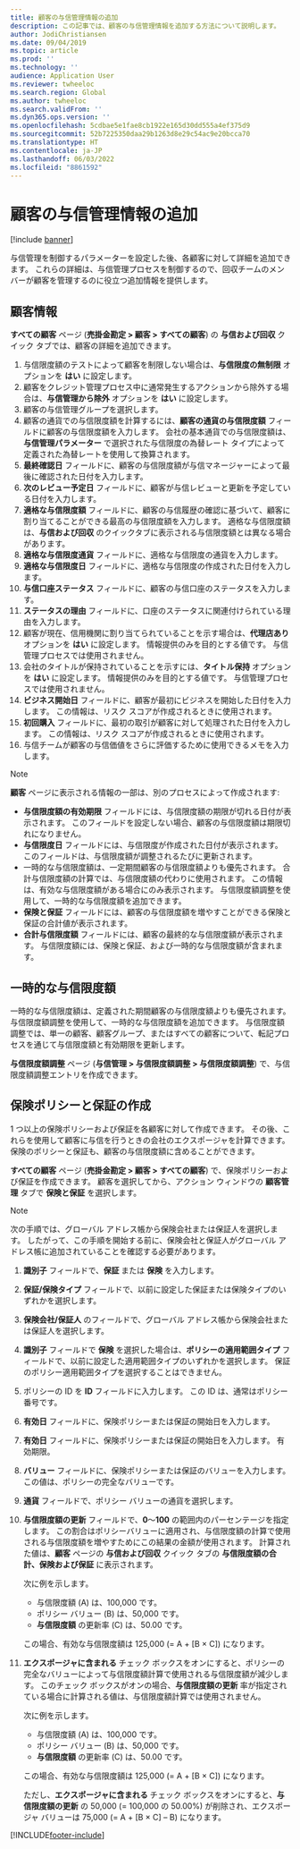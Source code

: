 ```yaml
---
title: 顧客の与信管理情報の追加
description: この記事では、顧客の与信管理情報を追加する方法について説明します。
author: JodiChristiansen
ms.date: 09/04/2019
ms.topic: article
ms.prod: ''
ms.technology: ''
audience: Application User
ms.reviewer: twheeloc
ms.search.region: Global
ms.author: twheeloc
ms.search.validFrom: ''
ms.dyn365.ops.version: ''
ms.openlocfilehash: 5cdbae5e1fae8cb1922e165d30dd555a4ef375d9
ms.sourcegitcommit: 52b7225350daa29b1263d8e29c54ac9e20bcca70
ms.translationtype: HT
ms.contentlocale: ja-JP
ms.lasthandoff: 06/03/2022
ms.locfileid: "8861592"
---
```

# <a name="add-credit-management-information-for-customers"></a>顧客の与信管理情報の追加

[!include [banner](../includes/banner.md)]

与信管理を制御するパラメーターを設定した後、各顧客に対して詳細を追加できます。 これらの詳細は、与信管理プロセスを制御するので、回収チームのメンバーが顧客を管理するのに役立つ追加情報を提供します。

## <a name="customer-information"></a>顧客情報

**すべての顧客** ページ (**売掛金勘定 \> 顧客 \> すべての顧客**) の **与信および回収** クイック タブでは、顧客の詳細を追加できます。

1. 与信限度額のテストによって顧客を制限しない場合は、**与信限度の無制限** オプションを **はい** に設定します。
2. 顧客をクレジット管理プロセス中に通常発生するアクションから除外する場合は、**与信管理から除外** オプションを **はい** に設定します。
3. 顧客の与信管理グループを選択します。
4. 顧客の通貨での与信限度額を計算するには、**顧客の通貨の与信限度額** フィールドに顧客の与信限度額を入力します。 会社の基本通貨での与信限度額は、**与信管理パラメーター** で選択された与信限度の為替レート タイプによって定義された為替レートを使用して換算されます。
5. **最終確認日** フィールドに、顧客の与信限度額が与信マネージャーによって最後に確認された日付を入力します。
6. **次のレビュー予定日** フィールドに、顧客が与信レビューと更新を予定している日付を入力します。
7. **適格な与信限度額** フィールドに、顧客の与信履歴の確認に基づいて、顧客に割り当てることができる最高の与信限度額を入力します。 適格な与信限度額は、**与信および回収** のクイックタブに表示される与信限度額とは異なる場合があります。
8. **適格な与信限度通貨** フィールドに、適格な与信限度の通貨を入力します。
9. **適格な与信限度日** フィールドに、適格な与信限度の作成された日付を入力します。
10. **与信口座ステータス** フィールドに、顧客の与信口座のステータスを入力します。
11. **ステータスの理由** フィールドに、口座のステータスに関連付けられている理由を入力します。
12. 顧客が現在、信用機関に割り当てられていることを示す場合は、**代理店あり** オプションを **はい** に設定します。 情報提供のみを目的とする値です。 与信管理プロセスでは使用されません。
13. 会社のタイトルが保持されていることを示すには、**タイトル保持** オプションを **はい** に設定します。 情報提供のみを目的とする値です。 与信管理プロセスでは使用されません。
14. **ビジネス開始日** フィールドに、顧客が最初にビジネスを開始した日付を入力します。 この情報は、リスク スコアが作成されるときに使用されます。
15. **初回購入** フィールドに、最初の取引が顧客に対して処理された日付を入力します。 この情報は、リスク スコアが作成されるときに使用されます。
16. 与信チームが顧客の与信価値をさらに評価するために使用できるメモを入力します。

> [!Note] 
> **顧客** ページに表示される情報の一部は、別のプロセスによって作成されます:

- **与信限度額の有効期限** フィールドには、与信限度額の期限が切れる日付が表示されます。 このフィールドを設定しない場合、顧客の与信限度額は期限切れになりません。
- **与信限度日** フィールドには、与信限度が作成された日付が表示されます。 このフィールドは、与信限度額が調整されるたびに更新されます。
- 一時的な与信限度額は、一定期間顧客の与信限度額よりも優先されます。 合計与信限度額の計算では、与信限度額の代わりに使用されます。 この情報は、有効な与信限度額がある場合にのみ表示されます。 与信限度額調整を使用して、一時的な与信限度額を追加できます。
- **保険と保証** フィールドには、顧客の与信限度額を増やすことができる保険と保証の合計値が表示されます。
- **合計与信限度額** フィールドには、顧客の最終的な与信限度額が表示されます。 与信限度額には、保険と保証、および一時的な与信限度額が含まれます。

## <a name="temporary-credit-limits"></a>一時的な与信限度額

一時的な与信限度額は、定義された期間顧客の与信限度額よりも優先されます。 与信限度額調整を使用して、一時的な与信限度額を追加できます。 与信限度額調整では、単一の顧客、顧客グループ、またはすべての顧客について、転記プロセスを通じて与信限度額と有効期限を更新します。

**与信限度額調整** ページ (**与信管理 \> 与信限度額調整 \> 与信限度額調整**) で、与信限度額調整エントリを作成できます。

## <a name="create-insurance-policies-and-guarantees"></a>保険ポリシーと保証の作成

1 つ以上の保険ポリシーおよび保証を各顧客に対して作成できます。 その後、これらを使用して顧客に与信を行うときの会社のエクスポージャを計算できます。 保険のポリシーと保証も、顧客の与信限度額に含めることができます。

**すべての顧客** ページ (**売掛金勘定 \> 顧客 \> すべての顧客**) で、保険ポリシーおよび保証を作成できます。 顧客を選択してから、アクション ウィンドウの **顧客管理** タブで **保険と保証** を選択します。

> [!NOTE]
> 次の手順では、グローバル アドレス帳から保険会社または保証人を選択します。 したがって、この手順を開始する前に、保険会社と保証人がグローバル アドレス帳に追加されていることを確認する必要があります。

1. **識別子** フィールドで、**保証** または **保険** を入力します。
2. **保証/保険タイプ** フィールドで、以前に設定した保証または保険タイプのいずれかを選択します。
3. **保険会社/保証人** のフィールドで、グローバル アドレス帳から保険会社または保証人を選択します。 
4. **識別子** フィールドで **保険** を選択した場合は、**ポリシーの適用範囲タイプ** フィールドで、以前に設定した適用範囲タイプのいずれかを選択します。 保証のポリシー適用範囲タイプを選択することはできません。
5. ポリシーの ID を **ID** フィールドに入力します。 この ID は、通常はポリシー番号です。
6. **有効日** フィールドに、保険ポリシーまたは保証の開始日を入力します。
7. **有効日** フィールドに、保険ポリシーまたは保証の開始日を入力します。 有効期限。
8. **バリュー** フィールドに、保険ポリシーまたは保証のバリューを入力します。 この値は、ポリシーの完全なバリューです。
9. **通貨** フィールドで、ポリシー バリューの通貨を選択します。 
10. **与信限度額の更新** フィールドで、**0**～**100** の範囲内のパーセンテージを指定します。 この割合はポリシーバリューに適用され、与信限度額の計算で使用される与信限度額を増やすためにこの結果の金額が使用されます。 計算された値は、**顧客** ページの **与信および回収** クイック タブの **与信限度額の合計、保険および保証** に表示されます。

    次に例を示します。

    - 与信限度額 (A) は、100,000 です。
    - ポリシー バリュー (B) は、50,000 です。
    - **与信限度額** の更新率 (C) は、50.00 です。
    
    この場合、有効な与信限度額は 125,000 (= A + \[B × C\]) になります。

11. **エクスポージャに含まれる** チェック ボックスをオンにすると、ポリシーの完全なバリューによって与信限度額計算で使用される与信限度額が減少します。 このチェック ボックスがオンの場合、**与信限度額の更新** 率が指定されている場合に計算される値は、与信限度額計算では使用されません。

    次に例を示します。

    - 与信限度額 (A) は、100,000 です。
    - ポリシー バリュー (B) は、50,000 です。
    - **与信限度額** の更新率 (C) は、50.00 です。

    この場合、有効な与信限度額は 125,000 (= A + \[B × C\]) になります。
    
    ただし、**エクスポージャに含まれる** チェック ボックスをオンにすると、**与信限度額の更新** の 50,000 (= 100,000 の 50.00%) が削除され、エクスポージャ バリューは 75,000 (= A + \[B × C\] – B) になります。


[!INCLUDE[footer-include](../../includes/footer-banner.md)]
